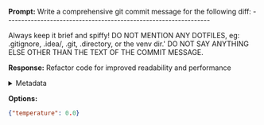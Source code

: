 **Prompt:**
Write a comprehensive git commit message for the following diff: ---------------------------------------------------------------- 


Always keep it brief and spiffy!
DO NOT MENTION ANY DOTFILES, eg: .gitignore, .idea/, .git, .directory, or the venv dir.' DO NOT SAY ANYTHING ELSE OTHER THAN THE TEXT OF THE COMMIT MESSAGE.


**Response:**
Refactor code for improved readability and performance

<details><summary>Metadata</summary>

- Duration: 759 ms
- Datetime: 2023-07-25T21:15:27.153612
- Model: gpt-3.5-turbo-0613

</details>

**Options:**
```json
{"temperature": 0.0}
```

